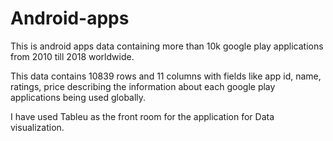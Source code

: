 # Android-apps
This is android apps data containing more than 10k google play applications from 2010 till 2018 worldwide.

This data contains 10839 rows and 11 columns with fields like app id, name, ratings, price describing the information about each google play applications being used globally.

I have used Tableu as the front room for the application for Data visualization.


